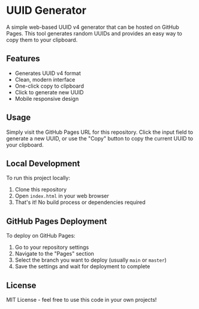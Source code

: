 # UUID Generator

A simple web-based UUID v4 generator that can be hosted on GitHub Pages. This tool generates random UUIDs and provides an easy way to copy them to your clipboard.

## Features

- Generates UUID v4 format
- Clean, modern interface
- One-click copy to clipboard
- Click to generate new UUID
- Mobile responsive design

## Usage

Simply visit the GitHub Pages URL for this repository. Click the input field to generate a new UUID, or use the "Copy" button to copy the current UUID to your clipboard.

## Local Development

To run this project locally:

1. Clone this repository
2. Open `index.html` in your web browser
3. That's it! No build process or dependencies required

## GitHub Pages Deployment

To deploy on GitHub Pages:

1. Go to your repository settings
2. Navigate to the "Pages" section
3. Select the branch you want to deploy (usually `main` or `master`)
4. Save the settings and wait for deployment to complete

## License

MIT License - feel free to use this code in your own projects! 
